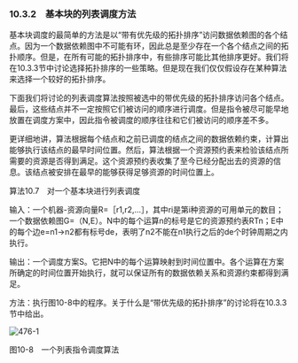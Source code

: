 ### 10.3.2　基本块的列表调度方法

基本块调度的最简单的方法是以“带有优先级的拓扑排序”访问数据依赖图的各个结点。因为一个数据依赖图中不可能有环，因此总是至少存在一个各个结点之间的拓扑顺序。但是，在所有可能的拓扑排序中，有些排序可能比其他排序更好。我们将在10.3.3节中讨论选择拓扑排序的一些策略。但是现在我们仅仅假设存在某种算法来选择一个较好的拓扑排序。

下面我们将讨论的列表调度算法按照被选中的带优先级的拓扑排序访问各个结点。最后，这些结点并不一定按照它们被访问的顺序进行调度。但是指令被尽可能早地放置在调度方案中，因此指令被调度的顺序往往和它们被访问的顺序差不多。

更详细地讲，算法根据每个结点和之前已调度的结点之间的数据依赖约束，计算出能够执行该结点的最早时间位置。然后，算法根据一个资源预约表来检验该结点所需要的资源是否得到满足。这个资源预约表收集了至今已经分配出去的资源的信息。该结点被安排在最早的能够获得足够资源的时间位置上。

算法10.7　对一个基本块进行列表调度

输入：一个机器-资源向量R=［r1,r2,…］，其中ri是第i种资源的可用单元的数目；一个数据依赖图G=（N,E）。N中的每个运算n的标号是它的资源预约表RTn；E中的每个边e=n1→n2都有标号de，表明了n2不能在n1执行之后的de个时钟周期之内执行。

输出：一个调度方案S。它把N中的每个运算映射到时间位置中。各个运算在方案所确定的时间位置开始执行，就可以保证所有的数据依赖关系和资源约束都得到满足。

方法：执行图10-8中的程序。关于什么是“带优先级的拓扑排序”的讨论将在10.3.3节中给出。

![476-1](../Images/image04810.jpeg)

图10-8　一个列表指令调度算法
